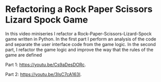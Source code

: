 # Refactoring a Rock Paper Scissors Lizard Spock Game

In this video miniseries I refactor a Rock-Paper-Scissors-Lizard-Spock game written in Python. In the first part I perform an analysis of the code and separate the user interface code from the game logic. In the second part, I refactor the game logic and improve the way that the rules of the game are defined

Part 1: https://youtu.be/Cs9aDesDORc.

Part 2: https://youtu.be/3IsC7cA163I.

